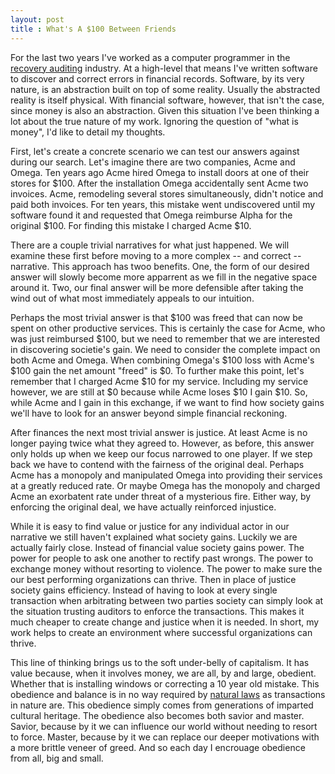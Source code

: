 ```yaml
---
layout: post
title : What's A $100 Between Friends
---
```

For the last two years I've worked as a computer programmer in the [recovery auditing][1] industry. At a high-level that means I've written software to discover and correct errors in financial records. Software, by its very nature, is an abstraction built on top of some reality. Usually the abstracted reality is itself physical. With financial software, however, that isn't the case, since money is also an abstraction. Given this situation I've been thinking a lot about the true nature of my work. Ignoring the question of "what is money", I'd like to detail my thoughts. 

First, let's create a concrete scenario we can test our answers against during our search. Let's imagine there are two companies, Acme and Omega. Ten years ago Acme hired Omega to install doors at one of their stores for $100. After the installation Omega accidentally sent Acme two invoices. Acme, remodeling several stores simultaneously, didn't notice and paid both invoices. For ten years, this mistake went undiscovered until my software found it and requested that Omega reimburse Alpha for the original $100. For finding this mistake I charged Acme $10.

There are a couple trivial narratives for what just happened. We will examine these first before moving to a more complex -- and correct -- narrative. This approach has twoo benefits. One, the form of our desired answer will slowly become more apparrent as we fill in the negative space around it. Two, our final answer will be more defensible after taking the wind out of what most immediately appeals to our intuition.

Perhaps the most trivial answer is that $100 was freed that can now be spent on other productive services. This is certainly the case for Acme, who was just reimbursed $100, but we need to remember that we are interested in discovering societie's gain. We need to consider the complete impact on both Acme and Omega. When combining Omega's $100 loss with Acme's $100 gain the net amount "freed" is $0. To further make this point, let's remember that I charged Acme $10 for my service. Including my service however, we are still at $0 because while Acme loses $10 I gain $10. So, while Acme and I gain in this exchange, if we want to find how society gains we'll have to look for an answer beyond simple financial reckoning.

After finances the next most trivial answer is justice. At least Acme is no longer paying twice what they agreed to. However, as before, this answer only holds up when we keep our focus narrowed to one player. If we step back we have to contend with the fairness of the original deal. Perhaps Acme has a monopoly and manipulated Omega into providing their services at a greatly reduced rate. Or maybe Omega has the monopoly and charged Acme an exorbatent rate under threat of a mysterious fire. Either way, by enforcing the original deal, we have actually reinforced injustice.

While it is easy to find value or justice for any individual actor in our narrative we still haven't explained what society gains. Luckily we are actually fairly close. Instead of financial value society gains power. The power for people to ask one another to rectify past wrongs. The power to exchange money without resorting to violence. The power to make sure the our best performing organizations can thrive. Then in place of justice society gains efficiency. Instead of having to look at every single transaction when arbitrating between two parties society can simply look at the situation trusting auditors to enforce the transactions. This makes it much cheaper to create change and justice when it is needed. In short, my work helps to create an environment where successful organizations can thrive.

This line of thinking brings us to the soft under-belly of capitalism. It has value because, when it involves money, we are all, by and large, obedient. Whether that is installing windows or correcting a 10 year old mistake. This obedience and balance is in no way required by [natural laws][2] as transactions in nature are. This obedience simply comes from generations of imparted cultural heritage. The obedience also becomes both savior and master. Savior, because by it we can influence our world without needing to resort to force. Master, because by it we can replace our deeper motivations with a more brittle veneer of greed. And so each day I encrouage obedience from all, big and small.

[1]: https://en.wikipedia.org/wiki/Recovery_Auditing
[2]: https://en.wikipedia.org/wiki/First_law_of_thermodynamics
